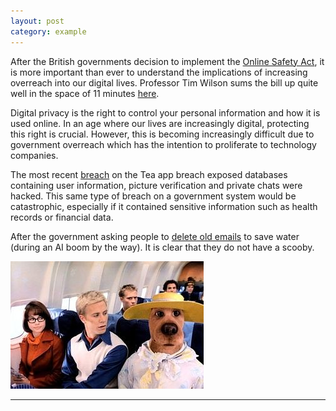 ```yaml
---
layout: post
category: example
---
```


After the British governments decision to implement the [Online Safety Act](https://www.gov.uk/government/publications/online-safety-act-explainer/online-safety-act-explainer#what-does-the-online-safety-act-do), it is more important than ever to understand the implications of increasing overreach into our digital lives. Professor Tim Wilson sums the bill up quite well in the space of 11 minutes [here](https://www.youtube.com/watch?v=FJQ83TVRCgg).

Digital privacy is the right to control your personal information and how it is used online. In an age where our lives are increasingly digital, protecting this right is crucial. However, this is becoming increasingly difficult due to government overreach which has the intention to proliferate to technology companies.

The most recent [breach](https://www.bleepingcomputer.com/news/security/tea-app-leak-worsens-with-second-database-exposing-user-chats/) on the Tea app breach exposed databases containing user information, picture verification and private chats were hacked. This same type of breach on a government system would be catastrophic, especially if it contained sensitive information such as health records or financial data.

After the government asking people to [delete old emails](https://www.gov.uk/government/news/national-drought-group-meets-to-address-nationally-significant-water-shortfall) to save water (during an AI boom by the way). It is clear that they do not have a scooby.

![alt text](/assets/images/scooby.jpg)

---